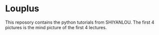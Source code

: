 # Louplus
This reposory contains the python tutorials from SHIYANLOU. 
The first 4 pictures is the mind picture of the first 4 lectures.
